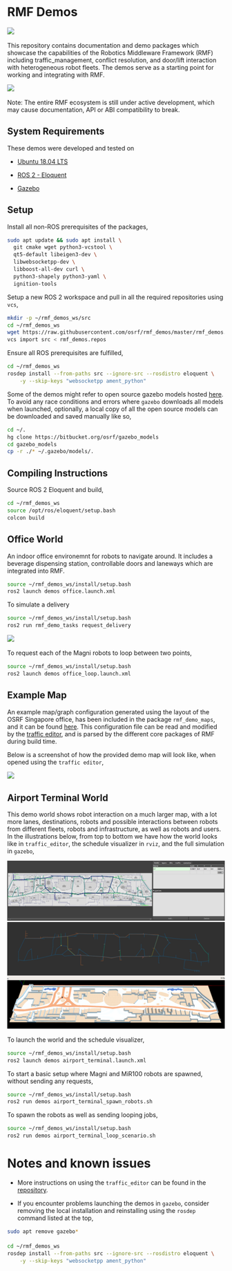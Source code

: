 # RMF Demos

![](https://github.com/osrf/rmf_demos/workflows/build/badge.svg)

This repository contains documentation and demo packages which showcase the capabilities of the Robotics Middleware Framework (RMF) including traffic_management, conflict resolution, and door/lift interaction with heterogeneous robot fleets. The demos serve as a starting point for working and integrating with RMF.

![](media/loop_request.gif)

Note: The entire RMF ecosystem is still under active development, which may cause documentation, API or ABI compatibility to break. 

## System Requirements

These demos were developed and tested on

* [Ubuntu 18.04 LTS](https://releases.ubuntu.com/18.04/)

* [ROS 2 - Eloquent](https://index.ros.org/doc/ros2/Releases/Release-Eloquent-Elusor/)

* [Gazebo](http://gazebosim.org/blog/gazebo9)

## Setup

Install all non-ROS prerequisites of the packages,

```bash
sudo apt update && sudo apt install \
  git cmake wget python3-vcstool \
  qt5-default libeigen3-dev \
  libwebsocketpp-dev \
  libboost-all-dev curl \
  python3-shapely python3-yaml \
  ignition-tools
```

Setup a new ROS 2 workspace and pull in all the required repositories using `vcs`,

```bash
mkdir -p ~/rmf_demos_ws/src
cd ~/rmf_demos_ws
wget https://raw.githubusercontent.com/osrf/rmf_demos/master/rmf_demos.repos
vcs import src < rmf_demos.repos
```

Ensure all ROS prerequisites are fulfilled,

```bash
cd ~/rmf_demos_ws
rosdep install --from-paths src --ignore-src --rosdistro eloquent \
    -y --skip-keys "websocketpp ament_python"
```

Some of the demos might refer to open source gazebo models hosted [here](https://bitbucket.org/osrf/gazebo_models). To avoid any race conditions and errors where `gazebo` downloads all models when launched, optionally, a local copy of all the open source models can be downloaded and saved manually like so,

```bash
cd ~/.
hg clone https://bitbucket.org/osrf/gazebo_models
cd gazebo_models
cp -r ./* ~/.gazebo/models/.
```

## Compiling Instructions

Source ROS 2 Eloquent and build,

```bash
cd ~/rmf_demos_ws
source /opt/ros/eloquent/setup.bash
colcon build
```

## Office World
An indoor office environemnt for robots to navigate around. It includes a beverage dispensing station, controllable doors and laneways which are integrated into RMF.


```bash
source ~/rmf_demos_ws/install/setup.bash
ros2 launch demos office.launch.xml
```

To simulate a delivery
```bash
source ~/rmf_demos_ws/install/setup.bash
ros2 run rmf_demo_tasks request_delivery 
``` 
![](media/delivery_request.gif)

To request each of the Magni robots to loop between two points,

```bash
source ~/rmf_demos_ws/install/setup.bash
ros2 launch demos office_loop.launch.xml
``` 

## Example Map

An example map/graph configuration generated using the layout of the OSRF Singapore office, has been included in the package `rmf_demo_maps`, and it can be found [here](rmf_demo_maps/maps/office/). This configuration file can be read and modified by the [traffic editor](https://github.com/osrf/traffic_editor), and is parsed by the different core packages of RMF during build time.

Below is a screenshot of how the provided demo map will look like, when opened using the `traffic editor`,

<img src="media/office_screenshot.png" width="800px"/>

## Airport Terminal World

This demo world shows robot interaction on a much larger map, with a lot more lanes, destinations, robots and possible interactions between robots from different fleets, robots and infrastructure, as well as robots and users. In the illustrations below, from top to bottom we have how the world looks like in `traffic_editor`, the schedule visualizer in `rviz`, and the full simulation in `gazebo`,

![](media/airport_terminal_traffic_editor_screenshot.png)
![](media/airport_terminal_demo_screenshot.png)

To launch the world and the schedule visualizer,

```bash
source ~/rmf_demos_ws/install/setup.bash
ros2 launch demos airport_terminal.launch.xml
```

To start a basic setup where Magni and MiR100 robots are spawned, without sending any requests,

```bash
source ~/rmf_demos_ws/install/setup.bash
ros2 run demos airport_terminal_spawn_robots.sh
```

To spawn the robots as well as sending looping jobs,

```bash
source ~/rmf_demos_ws/install/setup.bash
ros2 run demos airport_terminal_loop_scenario.sh
```

# Notes and known issues

* More instructions on using the `traffic_editor` can be found in the [repository](https://github.com/osrf/traffic_editor).

* If you encounter problems launching the demos in `gazebo`, consider removing the local installation and reinstalling using the `rosdep` command listed at the top,

```bash
sudo apt remove gazebo*

cd ~/rmf_demos_ws
rosdep install --from-paths src --ignore-src --rosdistro eloquent \
    -y --skip-keys "websocketpp ament_python"
```
